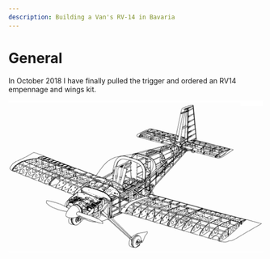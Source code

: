 ```yaml
---
description: Building a Van's RV-14 in Bavaria
---
```


# General

In October 2018 I have finally pulled the trigger and ordered an RV14 empennage and wings kit.

![](.gitbook/assets/rv14.png)

